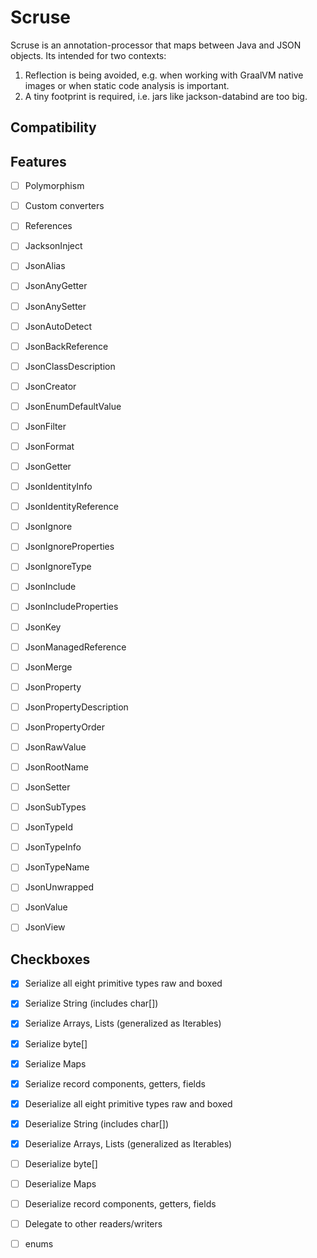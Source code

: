 # Scruse

Scruse is an annotation-processor that maps between Java and JSON objects.
Its intended for two contexts:

1) Reflection is being avoided, e.g. when working with GraalVM native images or when static code analysis is important.
2) A tiny footprint is required, i.e. jars like jackson-databind are too big.

## Compatibility

## Features

- [ ] Polymorphism
- [ ] Custom converters
- [ ] References


- [ ] JacksonInject
- [ ] JsonAlias
- [ ] JsonAnyGetter
- [ ] JsonAnySetter
- [ ] JsonAutoDetect
- [ ] JsonBackReference
- [ ] JsonClassDescription
- [ ] JsonCreator
- [ ] JsonEnumDefaultValue
- [ ] JsonFilter
- [ ] JsonFormat
- [ ] JsonGetter
- [ ] JsonIdentityInfo
- [ ] JsonIdentityReference
- [ ] JsonIgnore
- [ ] JsonIgnoreProperties
- [ ] JsonIgnoreType
- [ ] JsonInclude
- [ ] JsonIncludeProperties
- [ ] JsonKey
- [ ] JsonManagedReference
- [ ] JsonMerge
- [ ] JsonProperty
- [ ] JsonPropertyDescription
- [ ] JsonPropertyOrder
- [ ] JsonRawValue
- [ ] JsonRootName
- [ ] JsonSetter
- [ ] JsonSubTypes
- [ ] JsonTypeId
- [ ] JsonTypeInfo
- [ ] JsonTypeName
- [ ] JsonUnwrapped
- [ ] JsonValue
- [ ] JsonView

## Checkboxes

- [x] Serialize all eight primitive types raw and boxed
- [x] Serialize String (includes char[])
- [x] Serialize Arrays, Lists (generalized as Iterables)
- [x] Serialize byte[]
- [x] Serialize Maps
- [x] Serialize record components, getters, fields

- [x] Deserialize all eight primitive types raw and boxed
- [x] Deserialize String (includes char[])
- [x] Deserialize Arrays, Lists (generalized as Iterables)
- [ ] Deserialize byte[]
- [ ] Deserialize Maps
- [ ] Deserialize record components, getters, fields

- [ ] Delegate to other readers/writers
- [ ] enums